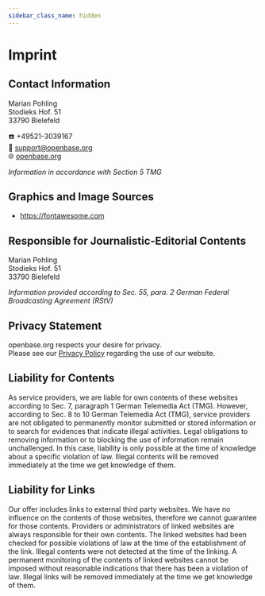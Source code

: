 ```yaml
---
sidebar_class_name: hidden
---
```

# Imprint

## Contact Information

<res/>

Marian Pohling  
Stodieks Hof. 51  
33790 Bielefeld  

:phone:  +49521-3039167  
:email: support@openbase.org  
:globe_with_meridians: [openbase.org](https://openbase.org)

*Information in accordance with Section 5 TMG*

## Graphics and Image Sources
* https://fontawesome.com

## Responsible for Journalistic-Editorial Contents
Marian Pohling  
Stodieks Hof. 51  
33790 Bielefeld  

*Information provided according to Sec. 55, para. 2 German Federal Broadcasting Agreement (RStV)*

## Privacy Statement
openbase.org respects your desire for privacy.  
Please see our [Privacy Policy](privacypolice.md) regarding the use of our website.

## Liability for Contents
As service providers, we are liable for own contents of these websites according to Sec. 7, paragraph 1
German Telemedia Act (TMG). However, according to Sec. 8 to 10 German Telemedia Act (TMG), service providers
are
not obligated to permanently monitor submitted or stored information or to search for evidences that
indicate
illegal activities.
Legal obligations to removing information or to blocking the use of information remain unchallenged. In this
case, liability is only possible at the time of knowledge about a specific violation of law. Illegal
contents will be removed immediately at the time we get knowledge of them.

## Liability for Links
Our offer includes links to external third party websites. We have no influence on the contents of those
websites, therefore we cannot guarantee for those contents. Providers or administrators of linked websites
are always responsible for their own contents. The linked websites had been checked for possible violations
of law at the time of the establishment of the
link. Illegal contents were not detected at the time of the linking. A permanent monitoring of the contents
of linked websites cannot be imposed without reasonable indications
that there has been a violation of law. Illegal links will be removed immediately at the time we get
knowledge of them.